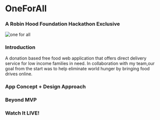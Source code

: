 # OneForAll

### A Robin Hood Foundation Hackathon Exclusive 

![one for all](https://user-images.githubusercontent.com/20372701/35690828-e14cfb32-0744-11e8-8207-2c6e21aaea94.png)

### Introduction 

A donation based free food web application that offers direct delivery service for low income families in need.
In collaboration with my team,our goal from the start was to help eliminate world hunger by bringing food drives online. 


### App Concept + Design Approach 




### Beyond MVP 




### Watch It LIVE! 


